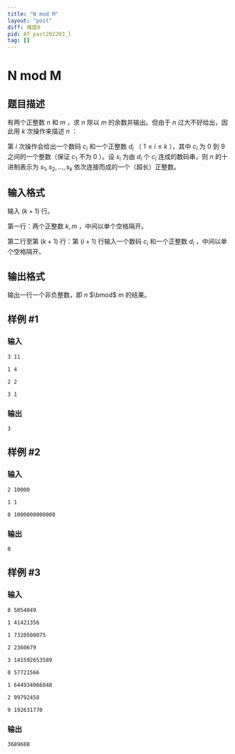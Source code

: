 ```yaml
---
title: "N mod M"
layout: "post"
diff: 难度0
pid: AT_past202203_l
tag: []
---
```


# N mod M

## 题目描述

有两个正整数 $n$ 和 $m$ ，求 $n$ 除以 $m$ 的余数并输出。但由于 $n$ 过大不好给出，因此用 $k$ 次操作来描述 $n$ ：

第 $i$ 次操作会给出一个数码 $c_i$ 和一个正整数 $d_i$ （ $1≤i≤k$ ），其中 $c_i$ 为 $0$ 到 $9$ 之间的一个整数（保证 $c_1$ 不为 $0$ ）。设 $s_i$ 为由 $d_i$ 个 $c_i$ 连成的数码串，则 $n$ 的十进制表示为 $s_1,s_2,...,s_k$ 依次连接而成的一个（超长）正整数。

## 输入格式

输入 $(k+1)$ 行。

第一行：两个正整数 $k,m$ ，中间以单个空格隔开。

第二行至第 $(k+1)$ 行：第 $(i+1)$ 行输入一个数码 $c_i$ 和一个正整数 $d_i$ ，中间以单个空格隔开。

## 输出格式

输出一行一个非负整数，即 $n$ $\bmod$ $m$ 的结果。

## 样例 #1

### 输入

```
3 11
1 4
2 2
3 1
```

### 输出

```
3
```

## 样例 #2

### 输入

```
2 10000
1 1
0 1000000000000
```

### 输出

```
0
```

## 样例 #3

### 输入

```
8 5054049
1 41421356
1 7320508075
2 2360679
3 141592653589
0 57721566
1 644934066848
2 99792458
9 192631770
```

### 输出

```
3689688
```

